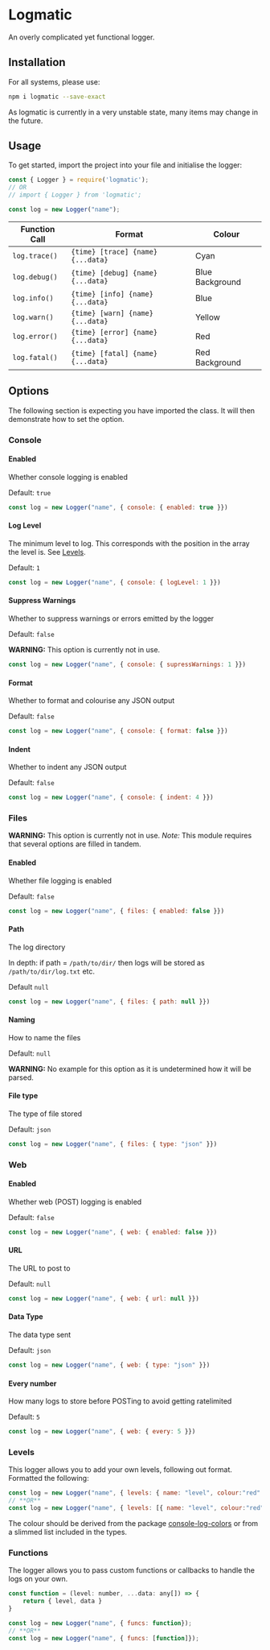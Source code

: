 # Logmatic

An overly complicated yet functional logger.

## Installation

For all systems, please use:
```bash
npm i logmatic --save-exact
```
As logmatic is currently in a very unstable state, many items may change in the future.

## Usage

To get started, import the project into your file and initialise the logger:

```javascript
const { Logger } = require('logmatic');
// OR
// import { Logger } from 'logmatic';

const log = new Logger("name");
```
| Function Call | Format | Colour |
|----|----|----|
|`log.trace()`|`{time} [trace] {name} {...data}`|Cyan|
|`log.debug()`|`{time} [debug] {name} {...data}`|Blue Background|
|`log.info()`|`{time} [info] {name} {...data}`|Blue|
|`log.warn()`|`{time} [warn] {name} {...data}`|Yellow|
|`log.error()`|`{time} [error] {name} {...data}`|Red|
|`log.fatal()`|`{time} [fatal] {name} {...data}`|Red Background|

## Options

The following section is expecting you have imported the class. It will then demonstrate how to set the option.

### Console

#### Enabled

Whether console logging is enabled

Default: `true`

```javascript
const log = new Logger("name", { console: { enabled: true }})
```

#### Log Level

The minimum level to log. This corresponds with the position in the array the level is. See [Levels](#levels).

Default: `1`

```javascript
const log = new Logger("name", { console: { logLevel: 1 }})
```

#### Suppress Warnings

Whether to suppress warnings or errors emitted by the logger

Default: `false`

**WARNING:** This option is currently not in use.

```javascript
const log = new Logger("name", { console: { supressWarnings: 1 }})
```

#### Format

Whether to format and colourise any JSON output

Default: `false`

```javascript
const log = new Logger("name", { console: { format: false }})
```

#### Indent

Whether to indent any JSON output

Default: `false`

```javascript
const log = new Logger("name", { console: { indent: 4 }})
```

### Files

**WARNING:** This option is currently not in use.
*Note:* This module requires that several options are filled in tandem. 

#### Enabled

Whether file logging is enabled

Default: `false`

```javascript
const log = new Logger("name", { files: { enabled: false }})
```

#### Path

The log directory

In depth: if path = `/path/to/dir/` then logs will be stored as `/path/to/dir/log.txt` etc.

Default `null`

```javascript
const log = new Logger("name", { files: { path: null }})
```

#### Naming

How to name the files

Default: `null`

**WARNING:** No example for this option as it is undetermined how it will be parsed.

#### File type

The type of file stored

Default: `json`

```javascript
const log = new Logger("name", { files: { type: "json" }})
```



### Web

#### Enabled

Whether web (POST) logging is enabled

Default: `false`

```javascript
const log = new Logger("name", { web: { enabled: false }})
```

#### URL

The URL to post to

Default: `null`

```javascript
const log = new Logger("name", { web: { url: null }})
```

#### Data Type

The data type sent

Default: `json`

```javascript
const log = new Logger("name", { web: { type: "json" }})
```

#### Every number

How many logs to store before POSTing to avoid getting ratelimited

Default: `5`

```javascript
const log = new Logger("name", { web: { every: 5 }})
```


### Levels

This logger allows you to add your own levels, following out format. Formatted the following:
```javascript
const log = new Logger("name", { levels: { name: "level", colour:"red" }})
// **OR**
const log = new Logger("name", { levels: [{ name: "level", colour:"red" }]})
```

The colour should be derived from the package [console-log-colors](https://www.npmjs.com/package/console-log-colors) or from a slimmed list included in the types.

### Functions

The logger allows you to pass custom functions or callbacks to handle the logs on your own.

```javascript
const function = (level: number, ...data: any[]) => {
    return { level, data }
}

const log = new Logger("name", { funcs: function});
// **OR**
const log = new Logger("name", { funcs: [function]});

```